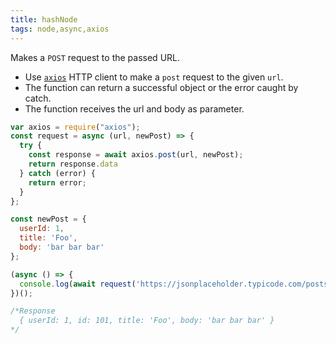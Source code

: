 ```yaml
---
title: hashNode
tags: node,async,axios
---
```


Makes a `POST` request to the passed URL.

- Use [`axios`](https://www.npmjs.com/package/axios) HTTP client to make a `post` request to the given `url`.
- The function can return a successful object or the error caught by catch.
- The function receives the url and body as parameter.

```js
var axios = require("axios");
const request = async (url, newPost) => {
  try {
    const response = await axios.post(url, newPost);
    return response.data
  } catch (error) {
    return error;
  }
};
```

```js
const newPost = {
  userId: 1,
  title: 'Foo',
  body: 'bar bar bar'
};

(async () => {
  console.log(await request('https://jsonplaceholder.typicode.com/posts', newPost));
})();

/*Response
  { userId: 1, id: 101, title: 'Foo', body: 'bar bar bar' }
*/
```
